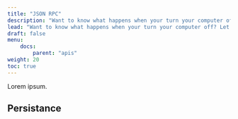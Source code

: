 ```yaml
---
title: "JSON RPC"
description: "Want to know what happens when your turn your computer off? Let's find out."
lead: "Want to know what happens when your turn your computer off? Let's find out."
draft: false
menu:
    docs:
        parent: "apis"
weight: 20
toc: true
---
```


Lorem ipsum.

## Persistance

